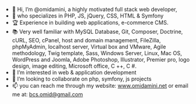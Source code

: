 - 👋 Hi, I’m @omidamini, a highly motivated full stack web developer,
- 👑 who specializes in PHP, JS, jQuery, CSS, HTML & Symfony
- 🏆 Experience in building web applications, e-commerce CMS.
- 📚 Very well familiar with MySQL Database, Git, Composer, Doctrine, cURL, SEO, cPanel, host and domain management, FileZilla, phpMyAdmin, localhost server, Virtual box and VMware, Agile methodology, Twig template, Sass, Windows Server, Linux, Mac OS, WordPress and Joomla, Adobe Photoshop, Illustrator, Premier pro, logo design, image editing, Microsoft office, C ++, C #.
- 👀 I’m interested in web & application development
- &#129309; I’m looking to collaborate on php, symfony, js projects
- 📫 you can reach me through my website: www.omidamini.net or email me at: bcs.omid@gmail.com
<!---
omidamini/omidamini is a ✨ special ✨ repository because its `README.md` (this file) appears on your GitHub profile.
You can click the Preview link to take a look at your changes.
--->
